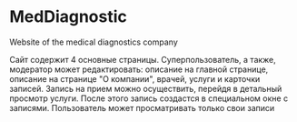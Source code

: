 # MedDiagnostic
Website of the medical diagnostics company

Сайт содержит 4 основные страницы.
Суперпользователь, а также, модератор может редактировать:
описание на главной странице, описание на странице "О компании", врачей, услуги и карточки записей.
Запись на прием можно осуществить, перейдя в детальный просмотр услуги. После этого запись создастся в специальном окне с записями. Пользователь может просматривать только свои записи
